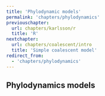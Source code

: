 ```yaml
---
title: 'Phylodynamic models'
permalink: 'chapters/phylodynamics'
previouschapter:
  url: chapters/karlsson/r
  title: 'R'
nextchapter:
  url: chapters/coalescent/intro
  title: 'Simple coalescent model'
redirect_from:
  - 'chapters/phylodynamics'
---
```

## Phylodynamics models

